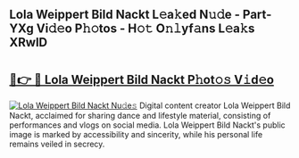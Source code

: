 ## Lola Weippert Bild Nackt L𝚎a𝚔ed N𝚞𝚍e - Part-YXg Vi𝚍𝚎o P𝚑𝚘tos - H𝚘𝚝 O𝚗𝚕yf𝚊ns L𝚎a𝚔s XRwlD

# <h2><a href="http://kf6mu0.oniu.top/?m=Lola+Weippert+Bild+Nackt">🔗👉 🔴 Lola Weippert Bild Nackt P𝚑ot𝚘𝚜 V𝚒d𝚎o</a></h2>

[![Lola Weippert Bild Nackt Nu𝚍e𝚜](https://i.imgur.com/0qMVB7G.gif)](http://kf6mu0.oniu.top/?m=Lola+Weippert+Bild+Nackt)
Digital content creator Lola Weippert Bild Nackt, acclaimed for sharing dance and lifestyle material, consisting of performances and vlogs on social media. Lola Weippert Bild Nackt's public image is marked by accessibility and sincerity, while his personal life remains veiled in secrecy.  
